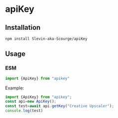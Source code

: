 # apiKey
Installation
------------

    npm install Slevin-aka-Scourge/apiKey



Usage
-----
### ESM
```js
import {ApiKey} from "apikey"
```

Example:

```js
import {ApiKey} from "apikey";
const api=new ApiKey();
const test=await api.getKey("Creative Upscaler");
console.log(test)
```